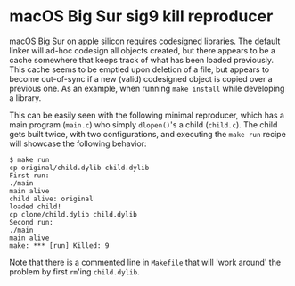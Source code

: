 # macOS Big Sur sig9 kill reproducer

macOS Big Sur on apple silicon requires codesigned libraries.  The default linker will ad-hoc codesign all objects created, but there appears to be a cache somewhere that keeps track of what has been loaded previously.  This cache seems to be emptied upon deletion of a file, but appears to become out-of-sync if a new (valid) codesigned object is copied over a previous one.  As an example, when running `make install` while developing a library.

This can be easily seen with the following minimal reproducer, which has a main program (`main.c`) who simply `dlopen()`'s a child (`child.c`).  The child gets built twice, with two configurations, and executing the `make run` recipe will showcase the following behavior:

```
$ make run
cp original/child.dylib child.dylib
First run:
./main
main alive
child alive: original
loaded child!
cp clone/child.dylib child.dylib
Second run:
./main
main alive
make: *** [run] Killed: 9
```

Note that there is a commented line in `Makefile` that will 'work around' the problem by first `rm`'ing `child.dylib`.